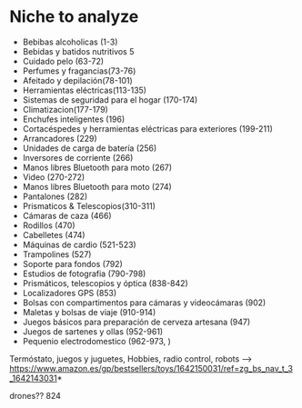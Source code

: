 # Niche to analyze

* Bebibas alcoholicas (1-3)
* Bebidas y batidos nutritivos 5
* Cuidado pelo (63-72)
* Perfumes y fragancias(73-76)
* Afeitado y depilación(78-101)
* Herramientas eléctricas(113-135)
* Sistemas de seguridad para el hogar (170-174)
* Climatizacion(177-179)
* Enchufes inteligentes (196)
* Cortacéspedes y herramientas eléctricas para exteriores (199-211)
* Arrancadores (229)
* Unidades de carga de batería (256)
* Inversores de corriente (266)
* Manos libres Bluetooth para moto (267)
* Video (270-272)
* Manos libres Bluetooth para moto (274)
* Pantalones (282)
* Prismaticos &  Telescopios(310-311)
* Cámaras de caza (466)
* Rodillos (470)
* Cabelletes (474)
* Máquinas de cardio (521-523)
* Trampolines (527)
* Soporte para fondos (792)
* Estudios de fotografia (790-798)
* Prismáticos, telescopios y óptica (838-842)
* Localizadores GPS (853)
* Bolsas con compartimentos para cámaras y videocámaras (902)
* Maletas y bolsas de viaje (910-914)
* Juegos básicos para preparación de cerveza artesana (947)
* Juegos de sartenes y ollas (952-961)
* Pequenio electrodomestico (962-973, )





Termóstato, 
juegos y juguetes, Hobbies, radio control, robots --> https://www.amazon.es/gp/bestsellers/toys/1642150031/ref=zg_bs_nav_t_3_1642143031*

drones?? 824